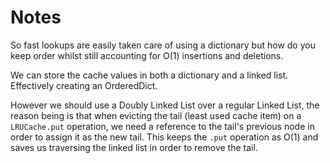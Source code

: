 # Notes

So fast lookups are easily taken care of using a dictionary but how do you keep order whilst still accounting for O(1) insertions and deletions.

We can store the cache values in both a dictionary and a linked list. Effectively creating an OrderedDict.

However we should use a Doubly Linked List over a regular Linked List, the reason being is that when evicting the tail (least used cache item) on a `LRUCache.put` operation, we need a reference to the tail's previous node in order to assign it as the new tail. This keeps the `.put` operation as O(1) and saves us traversing the linked list in order to remove the tail.